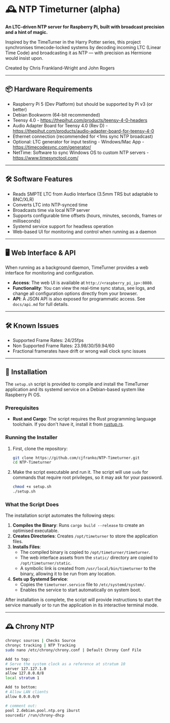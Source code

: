 ﻿# 🕰️ NTP Timeturner (alpha)

**An LTC-driven NTP server for Raspberry Pi, built with broadcast precision and a hint of magic.**

Inspired by the TimeTurner in the Harry Potter series, this project synchronises timecode-locked systems by decoding incoming LTC (Linear Time Code) and broadcasting it as NTP — with precision as Hermione would insist upon.

Created by Chris Frankland-Wright and John Rogers

---

## 📦 Hardware Requirements

- Raspberry Pi 5 (Dev Platform) but should be supported by Pi v3 (or better)
- Debian Bookworm (64-bit recommended)
- Teensy 4.0 - https://thepihut.com/products/teensy-4-0-headers
- Audio Adapter Board for Teensy 4.0 (Rev D) - https://thepihut.com/products/audio-adapter-board-for-teensy-4-0
- Ethernet connection (recommended for <1ms sync NTP broadcast)
- Optional: LTC generator for input testing - Windows/Mac App - https://timecodesync.com/generator/
- NetTime: Software to sync Windows OS to custom NTP servers - https://www.timesynctool.com/
---

## 🛠️ Software Features

- Reads SMPTE LTC from Audio Interface (3.5mm TRS but adaptable to BNC/XLR)
- Converts LTC into NTP-synced time
- Broadcasts time via local NTP server
- Supports configurable time offsets (hours, minutes, seconds, frames or milliseconds)
- Systemd service support for headless operation
- Web-based UI for monitoring and control when running as a daemon

---

## 🖥️ Web Interface & API

When running as a background daemon, TimeTurner provides a web interface for monitoring and configuration.

- **Access**: The web UI is available at `http://<raspberry_pi_ip>:8080`.
- **Functionality**: You can view the real-time sync status, see logs, and change all configuration options directly from your browser.
- **API**: A JSON API is also exposed for programmatic access. See `docs/api.md` for full details.

---

## 🛠️ Known Issues

- Supported Frame Rates: 24/25fps
- Non Supported Frame Rates: 23.98/30/59.94/60
- Fractional framerates have drift or wrong wall clock sync issues

---

## 🚀 Installation

The `setup.sh` script is provided to compile and install the TimeTurner application and its systemd service on a Debian-based system like Raspberry Pi OS.

### Prerequisites

- **Rust and Cargo**: The script requires the Rust programming language toolchain. If you don't have it, install it from [rustup.rs](https://rustup.rs/).

### Running the Installer

1.  First, clone the repository:
    ```bash
    git clone https://github.com/cjfranko/NTP-Timeturner.git
    cd NTP-Timeturner
    ```
2.  Make the script executable and run it. The script will use `sudo` for commands that require root privileges, so it may ask for your password.
    ```bash
    chmod +x setup.sh
    ./setup.sh
    ```

### What the Script Does

The installation script automates the following steps:

1.  **Compiles the Binary**: Runs `cargo build --release` to create an optimised executable.
2.  **Creates Directories**: Creates `/opt/timeturner` to store the application files.
3.  **Installs Files**: 
    - The compiled binary is copied to `/opt/timeturner/timeturner`.
    - The web interface assets from the `static/` directory are copied to `/opt/timeturner/static`.
    - A symbolic link is created from `/usr/local/bin/timeturner` to the binary, allowing it to be run from any location.
4.  **Sets up Systemd Service**: 
    - Copies the `timeturner.service` file to `/etc/systemd/system/`.
    - Enables the service to start automatically on system boot.

After installation is complete, the script will provide instructions to start the service manually or to run the application in its interactive terminal mode.

---
## 🕰️ Chrony NTP 
```bash
chronyc sources | Checks Source
chronyc tracking | NTP Tracking
sudo nano /etc/chrony/chrony.conf | Default Chrony Conf File

Add to top:
# Serve the system clock as a reference at stratum 10
server 127.127.1.0
allow 127.0.0.0/8
local stratum 1

Add to bottom:
# Allow LAN clients
allow 0.0.0.0/0

# comment out:
pool 2.debian.pool.ntp.org iburst
sourcedir /run/chrony-dhcp
```

